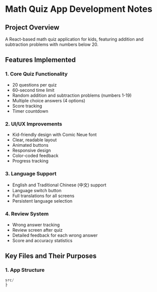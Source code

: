# Math Quiz App Development Notes

## Project Overview
A React-based math quiz application for kids, featuring addition and subtraction problems with numbers below 20.

## Features Implemented

### 1. Core Quiz Functionality
- 20 questions per quiz
- 60-second time limit
- Random addition and subtraction problems (numbers 1-19)
- Multiple choice answers (4 options)
- Score tracking
- Timer countdown

### 2. UI/UX Improvements
- Kid-friendly design with Comic Neue font
- Clear, readable layout
- Animated buttons
- Responsive design
- Color-coded feedback
- Progress tracking

### 3. Language Support
- English and Traditional Chinese (中文) support
- Language switch button
- Full translations for all screens
- Persistent language selection

### 4. Review System
- Wrong answer tracking
- Review screen after quiz
- Detailed feedback for each wrong answer
- Score and accuracy statistics

## Key Files and Their Purposes

### 1. App Structure
```jsx
src/
├